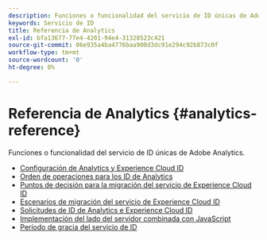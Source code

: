 ```yaml
---
description: Funciones o funcionalidad del servicio de ID únicas de Adobe Analytics.
keywords: Servicio de ID
title: Referencia de Analytics
exl-id: bfa13677-77e4-4201-94e4-31328523c421
source-git-commit: 06e935a4ba4776baa900d3dc91e294c92b873c0f
workflow-type: tm+mt
source-wordcount: '0'
ht-degree: 0%

---
```


# Referencia de Analytics {#analytics-reference}

Funciones o funcionalidad del servicio de ID únicas de Adobe Analytics.

+ [Configuración de Analytics y Experience Cloud ID](analytics-ids.md)
+ [Orden de operaciones para los ID de Analytics](analytics-order-of-operations.md)
+ [Puntos de decisión para la migración del servicio de Experience Cloud ID](migration-decisions.md)
+ [Escenarios de migración del servicio de Experience Cloud ID](migration-scenarios.md)
+ [Solicitudes de ID de Analytics e Experience Cloud ID](legacy-analytics.md)
+ [Implementación del lado del servidor combinada con JavaScript](server-side.md)
+ [Período de gracia del servicio de ID](grace-period.md)
<!--+ [Data Collection CNAMEs and Cross-Domain Tracking](cname.md)-->
